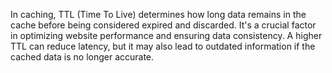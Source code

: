 In caching, TTL (Time To Live) determines how long data remains in the cache before being considered expired and discarded. It's a crucial factor in optimizing website performance and ensuring data consistency. A higher TTL can reduce latency, but it may also lead to outdated information if the cached data is no longer accurate.